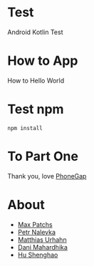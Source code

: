 # Test
Android Kotlin Test
# How to App
How to Hello World
# Test npm
`npm install`
# To Part One
Thank you, love [PhoneGap](https://github.com/bysoft/android-phonegap-helloworld/tree/master)
# About
* [Max Patchs](https://youtube.com/@Windows10-tutorialsBlogspot)
* [Petr Nalevka](https://github.com/petrnalevka)
* [Matthias Urhahn](https://github.com/d4rken)
* [Dani Mahardhika](https://github.com/danimahardhika)
* [Hu Shenghao](https://github.com/hushenghao)
